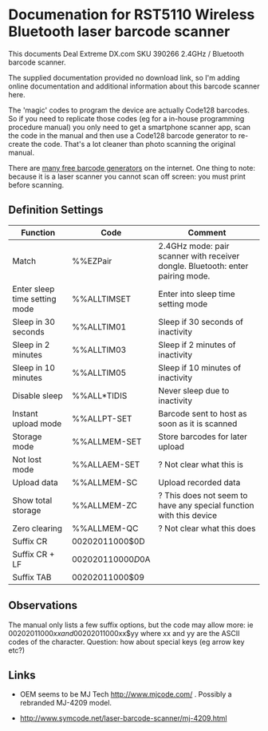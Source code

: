 # Documenation for RST5110 Wireless Bluetooth laser barcode scanner  

This documents Deal Extreme DX.com SKU 390266 2.4GHz / Bluetooth barcode scanner. 

The supplied documentation provided no download link, so I'm adding online 
documentation and additional information about this barcode scanner here.

The 'magic' codes to program the device are actually Code128 barcodes. So if
you need to replicate those codes (eg for a in-house programming procedure manual)
you only need to get a smartphone scanner app, scan the code in the manual
and then use a Code128 barcode generator to re-create the code. That's a 
lot cleaner than photo scanning the original manual.

There are [many free barcode generators](https://www.google.ie/search?q=barcode+generator&oq=barcode+generator) 
on the internet. One thing to note: because it is a laser scanner you cannot 
scan off screen: you must print before scanning.

## Definition Settings

| Function                          | Code          | Comment
| ----------------------------------|---------------|----
| Match                             | %%EZPair     | 2.4GHz mode: pair scanner with receiver dongle. Bluetooth: enter pairing mode. |
| Enter sleep time setting mode     | %%ALLTIMSET  | Enter into sleep time setting mode |
| Sleep in 30 seconds               | %%ALLTIM01   | Sleep if 30 seconds of inactivity |
| Sleep in  2 minutes               | %%ALLTIM03   | Sleep if 2 minutes of inactivity |
| Sleep in 10 minutes               | %%ALLTIM05   | Sleep if 10 minutes of inactivity |
| Disable sleep                     | %%ALL*TIDIS  | Never sleep due to inactivity |
| Instant upload mode               | %%ALLPT-SET  | Barcode sent to host as soon as it is scanned |
| Storage mode                      | %%ALLMEM-SET  | Store barcodes for later upload |
| Not lost mode                     | %%ALLAEM-SET  | ? Not clear what this is |
| Upload data                       | %%ALLMEM-SC  | Upload recorded data |
| Show total storage                | %%ALLMEM-ZC  | ? This does not seem to have any special function with this device |
| Zero clearing                     | %%ALLMEM-QC  | ? Not clear what this does |
| Suffix CR                         | 00202011000$0D | |
| Suffix CR + LF                    | 00202011000$0D$0A | |
| Suffix TAB                        | 00202011000$09  | |

## Observations

The manual only lists a few suffix options, but the code may allow more: ie 00202011000$xx and 00202011000$xx$yy
where xx and yy are the ASCII codes of the character. Question: how about special keys (eg arrow key etc?)

## Links 

 * OEM seems to be MJ Tech http://www.mjcode.com/ . Possibly a rebranded MJ-4209 model.

 * http://www.symcode.net/laser-barcode-scanner/mj-4209.html

